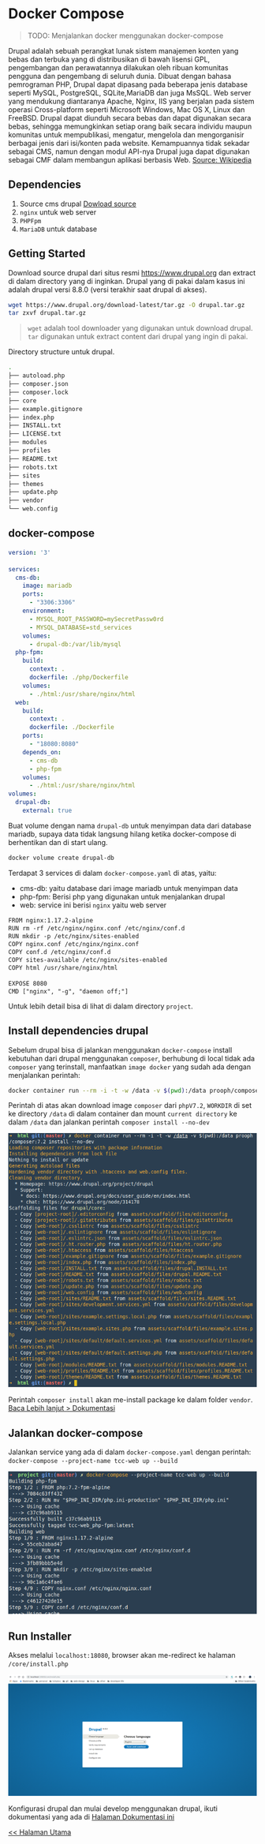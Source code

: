 # Docker Compose

> TODO: Menjalankan docker menggunakan docker-compose

Drupal adalah sebuah perangkat lunak sistem manajemen konten yang bebas dan terbuka yang di distribusikan di bawah lisensi GPL, pengembangan dan perawatannya dilakukan oleh ribuan komunitas pengguna dan pengembang di seluruh dunia. Dibuat dengan bahasa pemrograman PHP, Drupal dapat dipasang pada beberapa jenis database seperti MySQL, PostgreSQL, SQLite,MariaDB dan juga MsSQL. Web server yang mendukung diantaranya Apache, Nginx, IIS yang berjalan pada sistem operasi Cross-platform seperti Microsoft Windows, Mac OS X, Linux dan FreeBSD. Drupal dapat diunduh secara bebas dan dapat digunakan secara bebas, sehingga memungkinkan setiap orang baik secara individu maupun komunitas untuk mempublikasi, mengatur, mengelola dan mengorganisir berbagai jenis dari isi/konten pada website. Kemampuannya tidak sekadar sebagai CMS, namun dengan modul API-nya Drupal juga dapat digunakan sebagai CMF dalam membangun aplikasi berbasis Web. [Source: Wikipedia](https://id.wikipedia.org/wiki/Drupal)

## Dependencies

1. Source cms drupal [Dowload source](https://www.drupal.org/download-latest/tar.gz)
2. `nginx` untuk web server
3. `PHPFpm`
4. `MariaDB` untuk database

## Getting Started

Download source drupal dari situs resmi https://www.drupal.org dan extract di dalam directory yang di inginkan. Drupal yang di pakai dalam kasus ini adalah drupal versi 8.8.0 (versi terakhir saat drupal di akses).

```bash
wget https://www.drupal.org/download-latest/tar.gz -O drupal.tar.gz
tar zxvf drupal.tar.gz
```

> `wget` adalah tool downloader yang digunakan untuk download drupal.\
`tar` digunakan untuk extract content dari drupal yang ingin di pakai.

Directory structure untuk drupal.

```bash
.
├── autoload.php
├── composer.json
├── composer.lock
├── core
├── example.gitignore
├── index.php
├── INSTALL.txt
├── LICENSE.txt
├── modules
├── profiles
├── README.txt
├── robots.txt
├── sites
├── themes
├── update.php
├── vendor
└── web.config
```

## docker-compose

```yaml
version: '3'

services:
  cms-db:
    image: mariadb
    ports:
      - "3306:3306"
    environment:
      - MYSQL_ROOT_PASSWORD=mySecretPassw0rd
      - MYSQL_DATABASE=std_services
    volumes:
      - drupal-db:/var/lib/mysql
  php-fpm:
    build:
      context: .
      dockerfile: ./php/Dockerfile
    volumes:
      - ./html:/usr/share/nginx/html
  web:
    build:
      context: .
      dockerfile: ./Dockerfile
    ports:
      - "18080:8080"
    depends_on:
      - cms-db
      - php-fpm
    volumes:
      - ./html:/usr/share/nginx/html
volumes:
  drupal-db:
    external: true
```

Buat volume dengan nama `drupal-db` untuk menyimpan data dari database mariadb, supaya data tidak langsung hilang ketika docker-compose di berhentikan dan di start ulang.

```bash
docker volume create drupal-db
```

Terdapat 3 services di dalam `docker-compose.yaml` di atas, yaitu:

+ cms-db: yaitu database dari image mariadb untuk menyimpan data
+ php-fpm: Berisi php yang digunakan untuk menjalankan drupal
+ web: service ini berisi `nginx` yaitu web server

```
FROM nginx:1.17.2-alpine
RUN rm -rf /etc/nginx/nginx.conf /etc/nginx/conf.d
RUN mkdir -p /etc/nginx/sites-enabled
COPY nginx.conf /etc/nginx/nginx.conf
COPY conf.d /etc/nginx/conf.d
COPY sites-available /etc/nginx/sites-enabled
COPY html /usr/share/nginx/html

EXPOSE 8080
CMD ["nginx", "-g", "daemon off;"]
```

Untuk lebih detail bisa di lihat di dalam directory `project`.

## Install dependencies drupal

Sebelum drupal bisa di jalankan menggunakan `docker-compose` install kebutuhan dari drupal menggunakan `composer`, berhubung di local tidak ada `composer` yang terinstall, manfaatkan `image docker` yang sudah ada dengan menjalankan perintah:

```bash
docker container run --rm -i -t -w /data -v $(pwd):/data prooph/composer:7.2 composer install --no-dev
```

Perintah di atas akan download image `composer` dari `phpV7.2`, `WORKDIR` di set ke directory `/data` di dalam container dan mount `current directory` ke dalam `/data` dan jalankan perintah `composer install --no-dev`

![composer install](imgs/01.composer_install.png)

Perintah `composer install` akan me-install package ke dalam folder `vendor`. [Baca Lebih lanjut > Dokumentasi](https://www.drupal.org/docs/8/install/step-2-install-dependencies-with-composer)

## Jalankan docker-compose

Jalankan service yang ada di dalam `docker-compose.yaml` dengan perintah: `docker-compose --project-name tcc-web up --build`

![docker-compose-up](imgs/02.docker-compose-up.png)

## Run Installer

Akses melalui `localhost:18080`, browser akan me-redirect ke halaman `/core/install.php`

![localhost](imgs/03.access_drupal.png)

Konfigurasi drupal dan mulai develop menggunakan drupal, ikuti dokumentasi yang ada di [Halaman Dokumentasi ini](https://www.drupal.org/docs/user_guide/en/index.html)

[<< Halaman Utama](../README.md)
